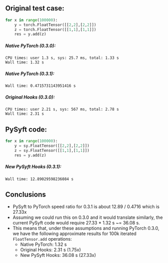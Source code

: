 ## Original test case:
```python
for x in range(100000):
    y = torch.FloatTensor([[2,2],[2,2]])
    z = torch.FloatTensor([[1,1],[1,1]])
    res = y.add(z)
```

##### Native PyTorch (0.3.0):
```
CPU times: user 1.3 s, sys: 25.7 ms, total: 1.33 s
Wall time: 1.32 s
```

##### Native PyTorch (0.3.1):
```
Wall time: 0.4715731143951416 s
```

##### Original Hooks (0.3.0):
```
CPU times: user 2.21 s, sys: 567 ms, total: 2.78 s
Wall time: 2.31 s
```

## PySyft code:
```python
for x in range(100000):
    y = sy.FloatTensor([[2,2],[2,2]])
    z = sy.FloatTensor([[1,1],[1,1]])
    res = y.add(z)
```

##### New PySyft Hooks (0.3.1):
```
Wall time: 12.89029598236084 s
```

## Conclusions
- PySyft to PyTorch speed ratio for 0.3.1 is about 12.89 / 0.4716 which is 27.33x
- Assuming we could run this on 0.3.0 and it would translate similarly, the current PySyft code would require 27.33 * 1.32 s ~= 36.08 s.
- This means that, under these assumptions and running PyTorch 0.3.0, we have the following approximate results for 100k iterated `FloatTensor.add` operations:
  - Native PyTorch:      1.32 s
  - Original Hooks:      2.31 s (1.75x)
  - New PySyft Hooks:  36.08 s (27.33x)
